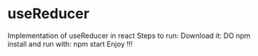 # useReducer
Implementation of useReducer in react
Steps to run: Download it:
DO npm install
and run with:
npm start
Enjoy !!!
